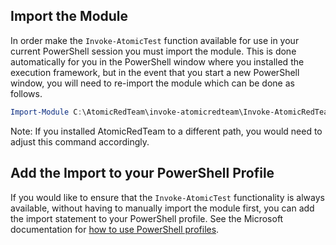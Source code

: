 ## Import the Module

In order make the `Invoke-AtomicTest` function available for use in your current PowerShell session you must import the module. This is done automatically for you in the PowerShell window where you installed the execution framework, but in the event that you start a new PowerShell window, you will need to re-import the module which can be done as follows.

```powershell
Import-Module C:\AtomicRedTeam\invoke-atomicredteam\Invoke-AtomicRedTeam.psm1 -Force
```

Note: If you installed AtomicRedTeam to a different path, you would need to adjust this command accordingly.

## Add the Import to your PowerShell Profile

If you would like to ensure that the `Invoke-AtomicTest` functionality is always available, without having to manually import the module first, you can add the import statement to your PowerShell profile. See the Microsoft documentation for [how to use PowerShell profiles](https://docs.microsoft.com/en-us/powershell/module/microsoft.powershell.core/about/about_profiles?view=powershell-7).

